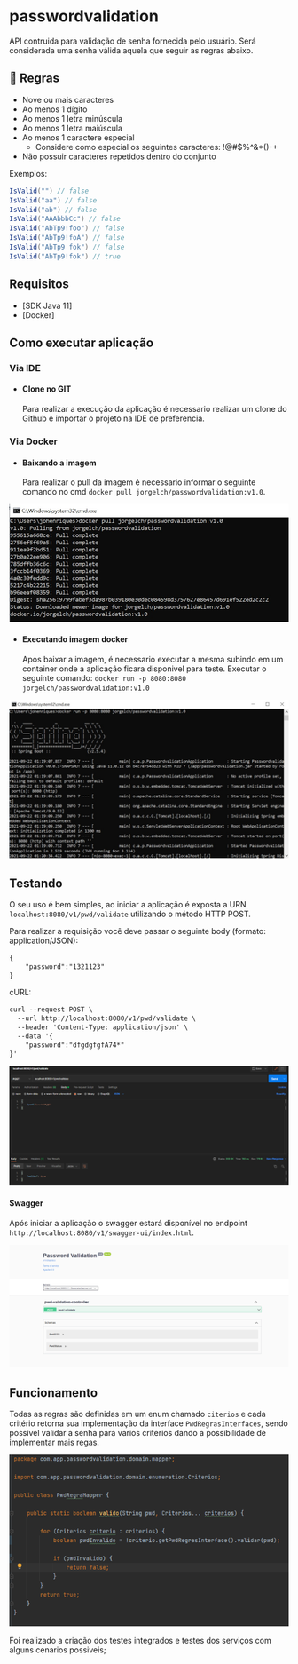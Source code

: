 # passwordvalidation

API contruida para validação de senha fornecida pelo usuário. Será considerada uma senha válida aquela que seguir as regras abaixo.

## 📃 Regras

- Nove ou mais caracteres
- Ao menos 1 dígito
- Ao menos 1 letra minúscula
- Ao menos 1 letra maiúscula
- Ao menos 1 caractere especial
    - Considere como especial os seguintes caracteres: !@#$%^&*()-+
- Não possuir caracteres repetidos dentro do conjunto

Exemplos:

```c#
IsValid("") // false  
IsValid("aa") // false  
IsValid("ab") // false  
IsValid("AAAbbbCc") // false  
IsValid("AbTp9!foo") // false  
IsValid("AbTp9!foA") // false
IsValid("AbTp9 fok") // false
IsValid("AbTp9!fok") // true
```

## Requisitos

- [SDK Java 11]
- [Docker]



## Como executar aplicação

### Via IDE

- #### Clone no GIT
  Para realizar a execução da aplicação é necessario realizar um clone do Github e importar o projeto na IDE de preferencia.

### Via Docker

- #### Baixando a imagem
    Para realizar o pull da imagem é necessario informar o seguinte comando no cmd `docker pull jorgelch/passwordvalidation:v1.0`.

![img_2.png](img_2.png)

- #### Executando imagem docker
    Apos baixar a imagem, é necessario executar a mesma subindo em um container onde a aplicação ficara disponivel para teste. Executar o seguinte comando: `docker run -p 8080:8080 jorgelch/passwordvalidation:v1.0`


![img_3.png](img_3.png)

## Testando

O seu uso é bem simples, ao iniciar a aplicação é exposta a URN `localhost:8080/v1/pwd/validate` utilizando o método HTTP POST.

Para realizar a requisição você deve passar o seguinte body (formato: application/JSON):
```
{
	"password":"1321123"
}
```

cURL:
```
curl --request POST \
  --url http://localhost:8080/v1/pwd/validate \
  --header 'Content-Type: application/json' \
  --data '{
	"password":"dfgdgfgfA74*"
}'
```
![img.png](img.png)

#### Swagger

Após iniciar a aplicação o swagger estará disponível no endpoint `http://localhost:8080/v1/swagger-ui/index.html`.

![img_4.png](img_4.png)

## Funcionamento

Todas as regras são definidas em um enum chamado `citerios` e cada critério retorna sua implementação da interface ``PwdRegrasInterfaces``, sendo possível validar a senha para varios criterios dando a possibilidade de implementar mais regas.

![img_1.png](img_1.png)

Foi realizado a criação dos testes integrados e testes dos serviços com alguns cenarios possiveis;



